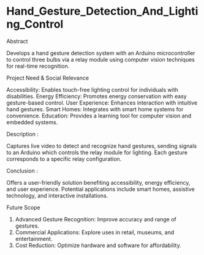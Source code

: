 # Hand_Gesture_Detection_And_Lighting_Control

Abstract

Develops a hand gesture detection system with an Arduino microcontroller to control three bulbs via a relay module using computer vision techniques for real-time recognition.

Project Need & Social Relevance

Accessibility: Enables touch-free lighting control for individuals with disabilities.
Energy Efficiency: Promotes energy conservation with easy gesture-based control.
User Experience: Enhances interaction with intuitive hand gestures. 
Smart Homes: Integrates with smart home systems for convenience.
Education: Provides a learning tool for computer vision and embedded systems.

Description :

Captures live video to detect and recognize hand gestures, sending signals to an Arduino which controls the relay module for lighting. Each gesture corresponds to a specific relay configuration.

Conclusion :

Offers a user-friendly solution benefiting accessibility, energy efficiency, and user experience. Potential applications include smart homes, assistive technology, and interactive installations.

Future Scope

1. Advanced Gesture Recognition: Improve accuracy and range of gestures.
2. Commercial Applications: Explore uses in retail, museums, and entertainment.
3. Cost Reduction: Optimize hardware and software for affordability.
